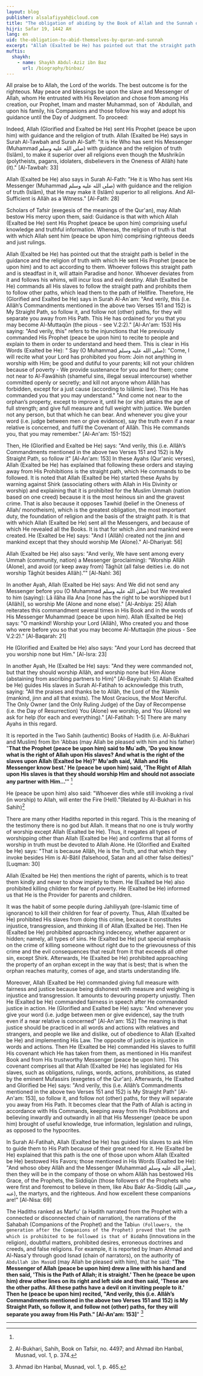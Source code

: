 ```yaml
---
layout: blog
publisher: alsalafiyyah@icloud.com
title: "The obligation of abiding by the Book of Allah and the Sunnah of His Messenger and warning against whatever contradicts them"
hijri: Safar 19, 1442 AH
lang: en
uid: the-obligation-to-abid-themselves-by-quran-and-sunnah
excerpt: "Allah (Exalted be He) has pointed out that the straight path is belief in the guidance and the religion of truth with which He sent His Prophet (peace be upon him) and to act according to them. Whoever follows this straight path and is steadfast in it, will attain Paradise and honor. Whoever deviates from it and follows his whims, will incur loss and evil destiny. Allah (Exalted be He) commands all His slaves to follow the straight path and prohibits them to follow other paths, which lead them to the path of Hellfire."
muftis:
  shaykh: 
    - name: Shaykh Abdul-Aziz ibn Baz
      url: /biography/binbaz/
---
```


All praise be to Allah, the Lord of the worlds. The best outcome is for the righteous. May peace and blessings be upon the slave and Messenger of Allah, whom He entrusted with His Revelation and chose from among His creation, our Prophet, Imam and master Muhammad, son of `Abdullah, and upon his family, his Companions and those follow his way and adopt his guidance until the Day of Judgment. To proceed:

Indeed, Allah (Glorified and Exalted be He) sent His Prophet (peace be upon him) with guidance and the religion of truth. Allah (Exalted be He) says in Surah Al-Tawbah and Surah Al-Saff: "It is He Who has sent His Messenger (Muhammad صلى الله عليه وسلم) with guidance and the religion of truth (Islâm), to make it superior over all religions even though the Mushrikûn (polytheists, pagans, idolaters, disbelievers in the Oneness of Allâh) hate (it)." [Al-Tawbah: 33]

Allah (Exalted be He) also says in Surah Al-Fath: "He it is Who has sent His Messenger (Muhammad صلى الله عليه وسلم) with guidance and the religion of truth (Islâm), that He may make it (Islâm) superior to all religions. And All-Sufficient is Allâh as a Witness." [Al-Fath: 28]

Scholars of Tafsir (exegesis of the meanings of the Qur'an), may Allah bestow His mercy upon them, said: Guidance is that with which Allah (Exalted be He) sent His Prophet (peace be upon him) comprising useful knowledge and truthful information. Whereas, the religion of truth is that with which Allah sent him (peace be upon him) comprising righteous deeds and just rulings.

Allah (Exalted be He) has pointed out that the straight path is belief in the guidance and the religion of truth with which He sent His Prophet (peace be upon him) and to act according to them. Whoever follows this straight path and is steadfast in it, will attain Paradise and honor. Whoever deviates from it and follows his whims, will incur loss and evil destiny. Allah (Exalted be He) commands all His slaves to follow the straight path and prohibits them to follow other paths, which lead them to the path of Hellfire. Therefore, He (Glorified and Exalted be He) says in Surah Al-An`am: "And verily, this (i.e. Allâh’s Commandments mentioned in the above two Verses 151 and 152) is My Straight Path, so follow it, and follow not (other) paths, for they will separate you away from His Path. This He has ordained for you that you may become Al-Muttaqûn (the pious - see V.2:2)." [Al-An'am: 153] His saying: "And verily, this" refers to the injunctions that He previously commanded His Prophet (peace be upon him) to recite to people and explain to them in order to understand and heed them. This is clear in His Words (Exalted be He): " Say (O Muhammad صلى الله عليه وسلم): "Come, I will recite what your Lord has prohibited you from: Join not anything in worship with Him; be good and dutiful to your parents; kill not your children because of poverty - We provide sustenance for you and for them; come not near to Al-Fawâhish (shameful sins, illegal sexual intercourse) whether committed openly or secretly; and kill not anyone whom Allâh has forbidden, except for a just cause (according to Islâmic law). This He has commanded you that you may understand." "And come not near to the orphan’s property, except to improve it, until he (or she) attains the age of full strength; and give full measure and full weight with justice. We burden not any person, but that which he can bear. And whenever you give your word (i.e. judge between men or give evidence), say the truth even if a near relative is concerned, and fulfil the Covenant of Allâh. This He commands you, that you may remember." [Al-An'am: 151-152]

Then, He (Glorified and Exalted be He) says: "And verily, this (i.e. Allâh’s Commandments mentioned in the above two Verses 151 and 152) is My Straight Path, so follow it" [Al-An'am: 153] In these Ayahs (Qur'anic verses), Allah (Exalted be He) has explained that following these orders and staying away from His Prohibitions is the straight path, which He commands to be followed. It is noted that Allah (Exalted be He) started these Ayahs by warning against Shirk (associating others with Allah in His Divinity or worship) and explaining that it is prohibited for the Muslim Ummah (nation based on one creed) because it is the most heinous sin and the gravest crime. That is also because it opposes Tawhid (belief in the Oneness of Allah/ monotheism), which is the greatest obligation, the most important duty, the foundation of religion and the basis of the straight path. It is that with which Allah (Exalted be He) sent all the Messengers, and because of which He revealed all the Books. It is that for which Jinn and mankind were created. He (Exalted be He) says: "And I (Allâh) created not the jinn and mankind except that they should worship Me (Alone)." Al-Dhariyat: 56]

Allah (Exalted be He) also says: "And verily, We have sent among every Ummah (community, nation) a Messenger (proclaiming): “Worship Allâh (Alone), and avoid (or keep away from) Tâghût (all false deities i.e. do not worship Tâghût besides Allâh).”" [Al-Nahl: 36]

In another Ayah, Allah (Exalted be He) says: And We did not send any Messenger before you (O Muhammad صلى الله عليه وسلم) but We revealed to him (saying): Lâ ilâha illa Ana [none has the right to be worshipped but I (Allâh)], so worship Me (Alone and none else)." [Al-Anbiya: 25] Allah reiterates this commandment several times in His Book and in the words of His Messenger Muhammad (peace be upon him). Allah (Exalted be He) says: "O mankind! Worship your Lord (Allâh), Who created you and those who were before you so that you may become Al-Muttaqûn (the pious - See V.2:2)." [Al-Baqarah: 21]

He (Glorified and Exalted be He) also says: "And your Lord has decreed that you worship none but Him." [Al-Isra: 23]

In another Ayah, He (Exalted be He) says: "And they were commanded not, but that they should worship Allâh, and worship none but Him Alone (abstaining from ascribing partners to Him)" [Al-Bayyinah: 5] Allah (Exalted be He) guides His slaves in Surah Al-Fatihah to acknowledge this truth, saying:  "All the praises and thanks be to Allâh, the Lord of the ‘Alamîn (mankind, jinn and all that exists). The Most Gracious, the Most Merciful. The Only Owner (and the Only Ruling Judge) of the Day of Recompense (i.e. the Day of Resurrection) You (Alone) we worship, and You (Alone) we ask for help (for each and everything)." [Al-Fatihah: 1-5] There are many Ayahs in this regard.

It is reported in the Two Sahih (authentic) Books of Hadith (i.e. Al-Bukhari and Muslim) from Ibn 'Abbas (may Allah be pleased with him and his father) "**That the Prophet (peace be upon him) said to Mu`adh, 'Do you know what is the right of Allah upon His slaves? And what is the right of the slaves upon Allah (Exalted be He)?' Mu'adh said, 'Allah and His Messenger know best.' He (peace be upon him) said, 'The Right of Allah upon His slaves is that they should worship Him and should not associate any partner with Him...'**" [^1]

He (peace be upon him) also said: "Whoever dies while still invoking a rival (in worship) to Allah, will enter the Fire (Hell)."(Related by Al-Bukhari in his Sahih)[^2]

There are many other Hadiths reported in this regard. This is the meaning of the testimony there is no god but Allah. It means that no one is truly worthy of worship except Allah (Exalted be He). Thus, it negates all types of worshipping other than Allah (Exalted be He) and confirms that all forms of worship in truth must be devoted to Allah Alone. He (Glorified and Exalted be He) says: "That is because Allâh, He is the Truth, and that which they invoke besides Him is Al-Bâtil (falsehood, Satan and all other false deities)" [Luqman: 30]

Allah (Exalted be He) then mentions the right of parents, which is to treat them kindly and never to show impiety to them. He (Exalted be He) also prohibited killing children for fear of poverty. He (Exalted be He) informed us that He is the Provider for parents and children. 

It was the habit of some people during Jahiliyyah (pre-Islamic time of ignorance) to kill their children for fear of poverty. Thus, Allah (Exalted be He) prohibited His slaves from doing this crime, because it constitutes injustice, transgression, and thinking ill of Allah (Exalted be He). Then He (Exalted be He) prohibited approaching indecency, whether apparent or hidden; namely, all types of sins. He (Exalted be He) put special emphasis on the crime of killing someone without right due to the grievousness of this crime and the evil consequences that result from it that exceeds all other sin, except Shirk. Afterwards, He (Exalted be He) prohibited approaching the property of an orphan except in the way that is best; that is when the orphan reaches maturity, comes of age, and starts understanding life. 

Moreover, Allah (Exalted be He) commanded giving full measure with fairness and justice because being dishonest with measure and weighing is injustice and transgression. It amounts to devouring property unjustly. Then He (Exalted be He) commanded fairness in speech after He commanded justice in action. He (Glorified and Exalted be He) says: "And whenever you give your word (i.e. judge between men or give evidence), say the truth even if a near relative is concerned" [Al-An'am: 152] The meaning is that justice should be practiced in all words and actions with relatives and strangers, and people we like and dislike, out of obedience to Allah (Exalted be He) and implementing His Law. The opposite of justice is injustice in words and actions. Then He (Exalted be He) commanded His slaves to fulfill His covenant which He has taken from them, as mentioned in His manifest Book and from His trustworthy Messenger (peace be upon him). This covenant comprises all that Allah (Exalted be He) has legislated for His slaves, such as obligations, rulings, words, actions, prohibitions, as stated by the eminent Mufassirs (exegetes of the Qur'an). Afterwards, He (Exalted and Glorified be He) says: "And verily, this (i.e. Allâh’s Commandments mentioned in the above two Verses 151 and 152) is My Straight Path" [Al-An'am: 153], so follow it, and follow not (other) paths, for they will separate you away from His Path. It becomes clear that the Path of Allah is acting in accordance with His Commands, keeping away from His Prohibitions and believing inwardly and outwardly in all that His Messenger (peace be upon him) brought of useful knowledge, true information, legislation and rulings, as opposed to the hypocrites.

In Surah Al-Fatihah, Allah (Exalted be He) has guided His slaves to ask Him to guide them to His Path because of their great need for it. He (Exalted be He) explained that this path is the one of those upon whom Allah (Exalted be He) bestowed His Favors; those mentioned in His Words (Exalted be He): "And whoso obey Allâh and the Messenger (Muhammad صلى الله عليه وسلم), then they will be in the company of those on whom Allâh has bestowed His Grace, of the Prophets, the Siddiqûn (those followers of the Prophets who were first and foremost to believe in them, like Abu Bakr As-Siddîq (رضي الله عنه), the martyrs, and the righteous. And how excellent these companions are!" [Al-Nisa: 69]

The Hadiths ranked as Marfu' (a Hadith narrated from the Prophet with a connected or disconnected chain of narration), the narrations of the Sahabah (Companions of the Prophet) and the Tabi`un (Followers, the generation after the Companions of the Prophet) proved that the path which is prohibited to be followed is that of Bid`ahs (innovations in the religion), doubtful matters, prohibited desires, erroneous doctrines and creeds, and false religions. For example, it is reported by Imam Ahmad and Al-Nasa'y through good Isnad (chain of narrators), on the authority of `Abdullah ibn Mas`ud (may Allah be pleased with him), that he said: "**The Messenger of Allah (peace be upon him) drew a line with his hand and then said, 'This is the Path of Allah; it is straight.' Then he (peace be upon him) drew other lines on its right and left side and then said, 'These are the other paths. All these paths have a devil on it inviting people to it.' Then he (peace be upon him) recited, "And verily, this (i.e. Allâh’s Commandments mentioned in the above two Verses 151 and 152) is My Straight Path, so follow it, and follow not (other) paths, for they will separate you away from His Path." [Al-An'am: 153]**" [^3]

---

[^1]:
[^2]: Al-Bukhari, Sahih, Book on Tafsir, no. 4497; and Ahmad ibn Hanbal, Musnad, vol. 1, p. 374.
[^3]: Ahmad ibn Hanbal, Musnad, vol. 1, p. 465.


